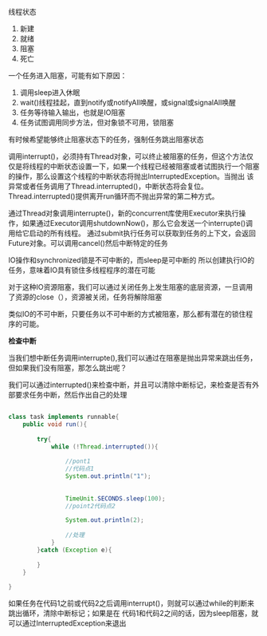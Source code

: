 
线程状态

1. 新建
2. 就绪
3. 阻塞
4. 死亡

一个任务进入阻塞，可能有如下原因：
1. 调用sleep进入休眠
2. wait()线程挂起，直到notify或notifyAll唤醒，或signal或signalAll唤醒
3. 任务等待输入输出，也就是IO阻塞
4. 任务试图调用同步方法，但对象锁不可用，锁阻塞

有时候希望能够终止阻塞状态下的任务，强制任务跳出阻塞状态

调用interrupt()，必须持有Thread对象，可以终止被阻塞的任务，但这个方法仅仅是将线程的中断状态设置一下，如果一个线程已经被阻塞或者试图执行一个阻塞的操作，那么设置这个线程的中断状态将抛出InterruptedException。当抛出
该异常或者任务调用了Thread.interrupted()，中断状态将会复位。Thread.interrupted()提供离开run循环而不抛出异常的第二种方式。

通过Thread对象调用interrupte()，新的concurrent库使用Executor来执行操作，如果通过Executor调用shutdownNow()，那么它会发送一个interrupte()调用给它启动的所有线程。
通过submit执行任务可以获取到任务的上下文，会返回Future对象。可以调用cancel()然后中断特定的任务


IO操作和synchronized锁是不可中断的，而sleep是可中断的
所以创建执行IO的任务，意味着IO具有锁住多线程程序的潜在可能

对于这种IO资源阻塞，我们可以通过关闭任务上发生阻塞的底层资源，一旦调用了资源的close（），资源被关闭，任务将解除阻塞


类似IO的不可中断，只要任务以不可中断的方式被阻塞，那么都有潜在的锁住程序的可能。

**检查中断**

当我们想中断任务调用interrupte(),我们可以通过在阻塞是抛出异常来跳出任务，但如果我们没有阻塞，那怎么跳出呢？

我们可以通过interrupted()来检查中断，并且可以清除中断标记，来检查是否有外部要求任务中断，然后作出自己的处理

```java

class task implements runnable{
    public void run(){
        
        try{
            while (!Thread.interrupted()){
                
                //pont1
                //代码点1
                System.out.println("1");
                
                
                TimeUnit.SECONDS.sleep(100);
                //point2代码点2

                System.out.println(2);
                
                //处理
            }
        }catch (Exception e){
            
        }
    }
    
}


```
如果任务在代码1之前或代码2之后调用interrupt()，则就可以通过while的判断来跳出循环，清除中断标记；如果是在
代码1和代码2之间的话，因为sleep阻塞，就可以通过InterruptedException来退出